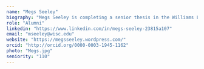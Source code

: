 ```yaml
---
name: "Megs Seeley"
biography: "Megs Seeley is completing a senior thesis in the Williams Lab for her Forest Science and Botany majors. She is using Public Land Survey data to test hypotheses about the environmental and biogeographic controls on tree species distributions in the pre-settlement era."
role: "Alumni"
linkedin: "https://www.linkedin.com/in/megs-seeley-23815a107"
email: "mseeley@wisc.edu"
website: "https://megsseeley.wordpress.com/"
orcid: "http://orcid.org/0000-0003-1945-1162"
photo: "Megs.jpg"
seniority: "110"
---
```

